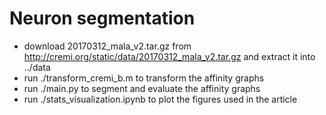# Neuron segmentation
* download 20170312_mala_v2.tar.gz from http://cremi.org/static/data/20170312_mala_v2.tar.gz and extract it into ../data
* run ./transform_cremi_b.m to transform the affinity graphs
* run ./main.py to segment and evaluate the affinity graphs
* run ./stats_visualization.ipynb to plot the figures used in the article

